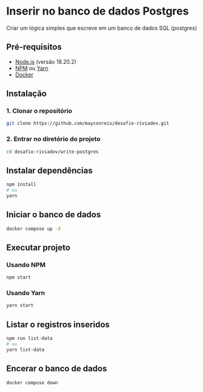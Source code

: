 # Inserir no banco de dados Postgres

Criar um lógica simples que escreve em um banco de dados SQL (postgres)

## Pré-requisitos

- [Node.js](https://nodejs.org/) (versão 18.20.2)
- [NPM](https://www.npmjs.com/) ou [Yarn](https://yarnpkg.com/)
- [Docker](https://www.docker.com/)

## Instalação

### 1. Clonar o repositório

```bash
git clone https://github.com/mayconreis/desafio-riviadev.git
```

### 2. Entrar no diretório do projeto

```bash
cd desafio-riviadev/write-postgres
```

## Instalar dependências

```bash
npm install
# ou
yarn
```

## Iniciar o banco de dados

```bash
docker compose up -d
```

## Executar projeto

### Usando NPM

```bash
npm start
```

### Usando Yarn

```bash
yarn start
```

## Listar o registros inseridos

```bash
npm run list-data
# ou
yarn list-data
```

## Encerar o banco de dados

```bash
docker compose down
```
